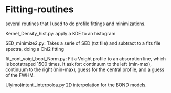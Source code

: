 # Fitting-routines
several routines that I used to do profile fittings and minimizations.

Kernel_Density_hist.py: apply a KDE to an histogram

SED_minimize2.py: Takes a serie of SED (txt file) and subtract to a fits file spectra, doing a Chi2 fitting 

fit_cont_voigt_boot_Norm.py: Fit a Voight profile to an absorption line, which is bootstraped 1500 times. It ask for: continuum to the left (min-max), continuum to the right (min-max), guess for the central profile, and a guess of the FWHM. 

Ulyimo)intenti_interpoloa.py 2D interpolation for the BOND models.
